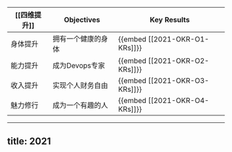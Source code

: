 ## 
| [[四维提升]] | Objectives | Key Results |
|-|-|-|
| 身体提升 | 拥有一个健康的身体 | {{embed [[2021-OKR-O1-KRs]]}} |
| 能力提升 | 成为Devops专家 | {{embed [[2021-OKR-O2-KRs]]}} |
| 收入提升 | 实现个人财务自由 | {{embed [[2021-OKR-O3-KRs]]}} |
| 魅力修行 | 成为一个有趣的人 | {{embed [[2021-OKR-O4-KRs]]}} |
---
title:  2021
---
##
